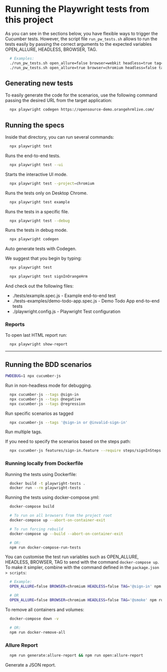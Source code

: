 # Running the Playwright tests from this project

As you can see in the sections below, you have flexible ways to trigger the Cucumber tests.
However, the script file `run_pw_tests.sh` allows to run the tests easily by passing the correct arguments to the expected variables OPEN_ALLURE, HEADLESS, BROWSER, TAG.

  ```bash
    # Examples:
    ./run_pw_tests.sh open_allure=false browser=webkit headless=true tag='@authentication'
    ./run_pw_tests.sh open_allure=true browser=chromium headless=false tag='@negative'
  ```
## Generating new tests
To easily generate the code for the scenarios, use the following command passing the desired URL from the target application:

```bash
  npx playwright codegen https://opensource-demo.orangehrmlive.com/
```


## Running the specs

Inside that directory, you can run several commands:
  ```bash
    npx playwright test
  ```
  Runs the end-to-end tests.

  ```bash
    npx playwright test --ui
  ```
  Starts the interactive UI mode.

  ```bash
    npx playwright test --project=chromium
  ```
  Runs the tests only on Desktop Chrome.

  ```bash
    npx playwright test example
  ```
  Runs the tests in a specific file.

  ```bash
    npx playwright test --debug
  ```
  Runs the tests in debug mode.

  ```bash
    npx playwright codegen
  ```
  Auto generate tests with Codegen.


We suggest that you begin by typing:

  ```bash
    npx playwright test

    npx playwright test signInOrangeHrm 
  ```

And check out the following files:
  - ./tests/example.spec.js - Example end-to-end test
  - ./tests-examples/demo-todo-app.spec.js - Demo Todo App end-to-end tests
  - ./playwright.config.js - Playwright Test configuration

### Reports

To open last HTML report run:

```bash
  npx playwright show-report
```

------------------

## Running the BDD scenarios

  ```bash
  PWDEBUG=1 npx cucumber-js
  ```
  Run in non-headless mode for debugging.
  
  ```bash
    npx cucumber-js --tags @sign-in
    npx cucumber-js --tags @negative
    npx cucumber-js --tags @regression
  ```
  Run specific scenarios as tagged

  ```bash
    npx cucumber-js --tags '@sign-in or @invalid-sign-in'
  ```
  Run multiple tags.

  If you need to specify the scenarios based on the steps path:
  ```bash
    npx cucumber-js features/sign-in.feature --require steps/signInSteps.js
  ```

  ### Running locally from Dockerfile
  
  Running the tests using Dockerfile:
  ```bash
    docker build -t playwright-tests .
    docker run --rm playwright-tests
  ```

  Running the tests using docker-compose.yml:
  ```bash
    docker-compose build

    # To run on all browsers from the project root
    docker-compose up --abort-on-container-exit

    # To run forcing rebuild
    docker-compose up --build --abort-on-container-exit

    # OR:
    npm run docker-compose-run-tests
  ```

  You can customise the test run variables such as OPEN_ALLURE, HEADLESS, BROWSER, TAG to send with the command `docker-compose up`. To make it simpler, combine with the command defined in the `package.json > scripts`:
  
  ```bash
    # Example:
    OPEN_ALLURE=false BROWSER=chromium HEADLESS=false TAG='@sign-in' npm run docker-compose-run-tests

    # OR
    OPEN_ALLURE=false BROWSER=chromium HEADLESS=false TAG='@smoke' npm run docker-compose up
  ```

  To remove all containers and volumes:
  ```bash
    docker-compose down -v

    # OR:
    npm run docker-remove-all
  ```

  ### Allure Report

  ```bash
    npm run generate:allure-report && npm run open:allure-report
  ```
  Generate a JSON report.
